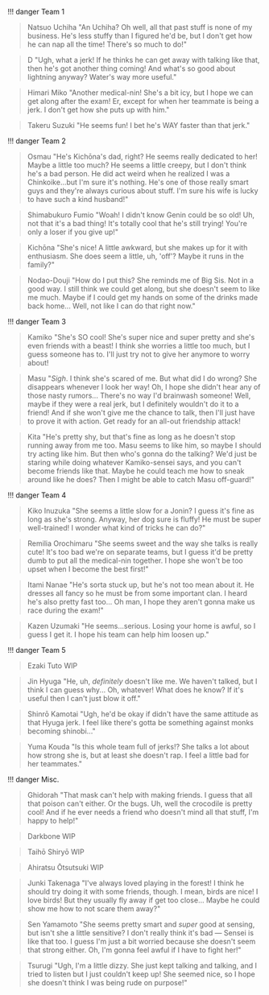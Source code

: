 !!! danger Team 1

>Natsuo Uchiha
"An Uchiha? Oh well, all that past stuff is none of my business. He's less stuffy than I figured he'd be, but I don't get how he can nap all the time! There's so much to do!"

>D
"Ugh, what a jerk! If he thinks he can get away with talking like that, then he's got another thing coming! And what's so good about lightning anyway? Water's way more useful."

>Himari Miko
"Another medical-nin! She's a bit icy, but I hope we can get along after the exam! Er, except for when her teammate is being a jerk. I don't get how she puts up with him."

>Takeru Suzuki
"He seems fun! I bet he's WAY faster than that jerk."

!!! danger Team 2

>Osmau
"He's Kichōna's dad, right? He seems really dedicated to her! Maybe a little too much? He seems a little creepy, but I don't think he's a bad person. He did act weird when he realized I was a Chinkoike...but I'm sure it's nothing. He's one of those really smart guys and they're always curious about stuff. I'm sure his wife is lucky to have such a kind husband!"

>Shimabukuro Fumio
"Woah! I didn't know Genin could be so old! Uh, not that it's a bad thing! It's totally cool that he's still trying! You're only a loser if you give up!"

>Kichōna
"She's nice! A little awkward, but she makes up for it with enthusiasm. She does seem a little, uh, 'off'? Maybe it runs in the family?"

>Nodao-Douji
"How do I put this? She reminds me of Big Sis. Not in a good way. I still think we could get along, but she doesn't seem to like me much. Maybe if I could get my hands on some of the drinks made back home... Well, not like I can do that right now."

!!! danger Team 3

>Kamiko
"She's SO cool! She's super nice and super pretty and she's even friends with a beast! I think she worries a little too much, but I guess someone has to. I'll just try not to give her anymore to worry about! 

>Masu
"*Sigh*. I think she's scared of me. But what did I do wrong? She disappears whenever I look her way! Oh, I hope she didn't hear any of those nasty rumors... There's no way I'd brainwash someone! Well, maybe if they were a real jerk, but I definitely wouldn't do it to a friend! And if she won't give me the chance to talk, then I'll just have to prove it with action. Get ready for an all-out friendship attack!

>Kita
"He's pretty shy, but that's fine as long as he doesn't stop running away from me too. Masu seems to like him, so maybe I should try acting like him. But then who's gonna do the talking? We'd just be staring while doing whatever Kamiko-sensei says, and you can't become friends like that. Maybe he could teach me how to sneak around like he does? Then I might be able to catch Masu off-guard!"

!!! danger Team 4

>Kiko Inuzuka
"She seems a little slow for a Jonin? I guess it's fine as long as she's strong. Anyway, her dog sure is fluffy! He must be super well-trained! I wonder what kind of tricks he can do?"

>Remilia Orochimaru
"She seems sweet and the way she talks is really cute! It's too bad we're on separate teams, but I guess it'd be pretty dumb to put all the medical-nin together. I hope she won't be too upset when I  become the best first!"

>Itami Nanae
"He's sorta stuck up, but he's not too mean about it. He dresses all fancy so he must be from some important clan. I heard he's also pretty fast too... Oh man, I hope they aren't gonna make us race during the exam!"

>Kazen Uzumaki
"He seems...serious. Losing your home is awful, so I guess I get it. I hope his team can help him loosen up."

!!! danger Team 5

>Ezaki Tuto
WIP

>Jin Hyuga
"He, uh, *definitely* doesn't like me. We haven't talked, but I think I can guess why... Oh, whatever! What does he know? If it's useful then I can't just blow it off."

>Shinrō Kamotai
"Ugh, he'd be okay if didn't have the same attitude as that Hyuga jerk. I feel like there's gotta be something against monks becoming shinobi..."

>Yuma Kouda
"Is this whole team full of jerks!? She talks a lot about how strong she is, but at least she doesn't rap. I feel a little bad for her teammates."

!!! danger Misc.

>Ghidorah
"That mask can't help with making friends. I guess that all that poison can't either. Or the bugs. Uh, well the crocodile is pretty cool! And if he ever needs a friend who doesn't mind all that stuff, I'm happy to help!"

>Darkbone
WIP

>Taihō Shiryō
WIP

>Ahiratsu Ōtsutsuki
WIP

>Junki Takenaga
"I've always loved playing in the forest! I think he should try doing it with some friends, though. I mean, birds are nice! I love birds! But they usually fly away if get too close... Maybe he could show me how to not scare them away?"

>Sen Yamamoto
"She seems pretty smart and *super* good at sensing, but isn't she a little sensitive? I don't really think it's bad — Sensei is like that too. I guess I'm just a bit worried because she doesn't seem that strong either. Oh, I'm gonna feel awful if I have to fight her!"

>Tsurugi
"Ugh, I'm a little dizzy. She just kept talking and talking, and I tried to listen but I just couldn't keep up! She seemed nice, so I hope she doesn't think I was being rude on purpose!"